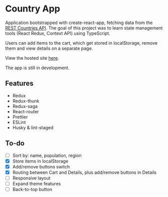 # Country App

Application bootstrapped with create-react-app, fetching data from the [REST Countries API](https://restcountries.eu/). The goal of this project was to learn state management tools (React Redux, Context API) using TypeScript. 

Users can add items to the cart, which get stored in localStorage, remove them and view details on a separate page. 

View the hosted site [here](https://react-redux-countries-app.netlify.app/).

The app is still in development.

## Features
* Redux
* Redux-thunk
* Redux-saga
* React-router
* Prettier
* ESLint
* Husky & lint-staged

## To-do
- [ ] Sort by: name, population, region
- [x] Store items in localStorage
- [x] Add/remove buttons switch
- [x] Routing between Cart and Details, plus add/remove buttons in Details
- [ ] Responsive layout
- [ ] Expand theme features
- [ ] Back-to-top button
